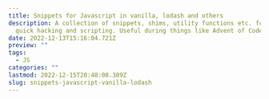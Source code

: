 ```yaml
---
title: Snippets for Javascript in vanilla, lodash and others
description: A collection of snippets, shims, utility functions etc. for javascript for
  quick hacking and scripting. Useful during things like Advent of Code
date: 2022-12-13T15:16:04.721Z
preview: ""
tags:
  - JS
categories: ""
lastmod: 2022-12-15T20:48:08.389Z
slug: snippets-javascript-vanilla-lodash
---
```

